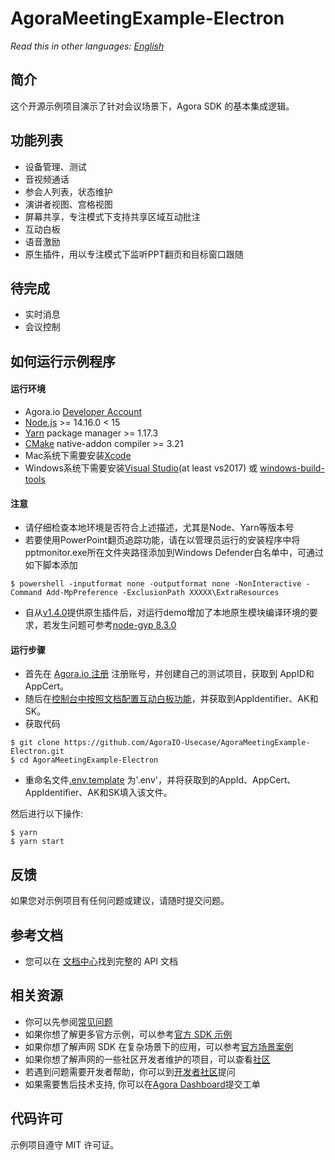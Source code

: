 # AgoraMeetingExample-Electron

_Read this in other languages: [English](README.md)_

## 简介

这个开源示例项目演示了针对会议场景下，Agora SDK 的基本集成逻辑。

## 功能列表

- 设备管理、测试
- 音视频通话
- 参会人列表，状态维护
- 演讲者视图、宫格视图
- 屏幕共享，专注模式下支持共享区域互动批注
- 互动白板
- 语音激励
- 原生插件，用以专注模式下监听PPT翻页和目标窗口跟随

## 待完成
- 实时消息
- 会议控制


## 如何运行示例程序

#### 运行环境

- Agora.io [Developer Account](https://dashboard.agora.io/signin/)
- [Node.js](https://nodejs.org/en/download/) >= 14.16.0 < 15
- [Yarn](https://yarnpkg.com/) package manager >= 1.17.3
- [CMake](https://cmake.org/download/) native-addon compiler >= 3.21
- Mac系统下需要安装[Xcode](https://developer.apple.com/download/all/?q=Xcode)
- Windows系统下需要安装[Visual Studio](https://visualstudio.microsoft.com/downloads/)(at least vs2017) 或 [windows-build-tools](https://www.npmjs.com/package/windows-build-tools)

#### 注意

- 请仔细检查本地环境是否符合上述描述，尤其是Node、Yarn等版本号
- 若要使用PowerPoint翻页追踪功能，请在以管理员运行的安装程序中将pptmonitor.exe所在文件夹路径添加到Windows Defender白名单中，可通过如下脚本添加
``` shell
$ powershell -inputformat none -outputformat none -NonInteractive -Command Add-MpPreference -ExclusionPath XXXXX\ExtraResources
```
- 自从[v1.4.0](https://github.com/AgoraIO-Usecase/AgoraMeetingExample-Electron/releases/tag/v1.4.0)提供原生插件后，对运行demo增加了本地原生模块编译环境的要求，若发生问题可参考[node-gyp 8.3.0](https://github.com/nodejs/node-gyp/tree/v8.3.0)

#### 运行步骤

- 首先在 [Agora.io 注册](https://dashboard.agora.io/cn/signup/) 注册账号，并创建自己的测试项目，获取到 AppID和AppCert。
- 随后在[控制台中按照文档配置互动白板功能](https://docs.agora.io/cn/whiteboard/enable_whiteboard?platform=Web)，并获取到AppIdentifier、AK和SK。
- 获取代码
```shell
$ git clone https://github.com/AgoraIO-Usecase/AgoraMeetingExample-Electron.git
$ cd AgoraMeetingExample-Electron
```
- 重命名文件[.env.template](.env.template) 为'.env'，并将获取到的AppId、AppCert、AppIdentifier、AK和SK填入该文件。

然后进行以下操作:

```shell
$ yarn
$ yarn start

```

## 反馈

如果您对示例项目有任何问题或建议，请随时提交问题。

## 参考文档

- 您可以在 [文档中心](https://docs.agora.io/cn/Video/API%20Reference/electron/index.html)找到完整的 API 文档

## 相关资源

- 你可以先参阅[常见问题](https://docs.agora.io/cn/faq)
- 如果你想了解更多官方示例，可以参考[官方 SDK 示例](https://github.com/AgoraIO)
- 如果你想了解声网 SDK 在复杂场景下的应用，可以参考[官方场景案例](https://github.com/AgoraIO-usecase)
- 如果你想了解声网的一些社区开发者维护的项目，可以查看[社区](https://github.com/AgoraIO-Community)
- 若遇到问题需要开发者帮助，你可以到[开发者社区](https://rtcdeveloper.com/)提问
- 如果需要售后技术支持, 你可以在[Agora Dashboard](https://dashboard.agora.io/)提交工单

## 代码许可

示例项目遵守 MIT 许可证。
